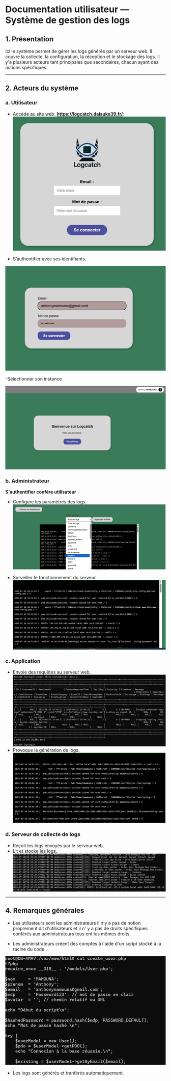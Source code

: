 # Documentation utilisateur — Système de gestion des logs

## 1. Présentation 

Ici le système permet de gérer les logs générés par un serveur web. Il couvre la collecte, la configuration, la réception et le stockage des logs. Il y'a plusieurs acteurs tant principales que secondaires, chacun ayant des actions spécifiques.



---

## 2. Acteurs du système

### a. Utilisateur
- Accède au site web.
**https://logcatch.daisuke39.fr/**:
![Se connecter](Images/Capture1.png)

- S’authentifier avec ses identifiants.

![login/mdp](Images/Capture0.png)

-Sélectionner son instance

![Instance](Images/Capture2.png)
### b. Administrateur
**S'authentifier confère utilisateur**
- Configure les paramètres des logs.
![Filtres](Images/Capture4.png)

- Surveiller le fonctionnement du serveur.
![logs](Images/Capture5.png)
### c. Application
- Envoie des requêtes au serveur web.
![requêtes](Images/Capture10.png)
- Provoque la génération de logs.
![logs serveur](Images/Capture7.png)
### d. Serveur de collecte de logs
- Reçoit les logs envoyés par le serveur web.
- Lit et stocke les logs.
![logs serveur](Images/Capture8.png)
---

## 4. Remarques générales

- Les utilisateurs sont les administrateurs il n'y a pas de notion proprement dit d'utilisateurs et il n' y a pas de droits spécifiques conférés aux administrateurs tous ont les mêmes droits.

- Les administrateurs créent des comptes à l'aide d'un script stocké  à la racine du code .

![scripts](Images/Capture9.png)

- Les logs sont générés et tranférés automatiquement.
